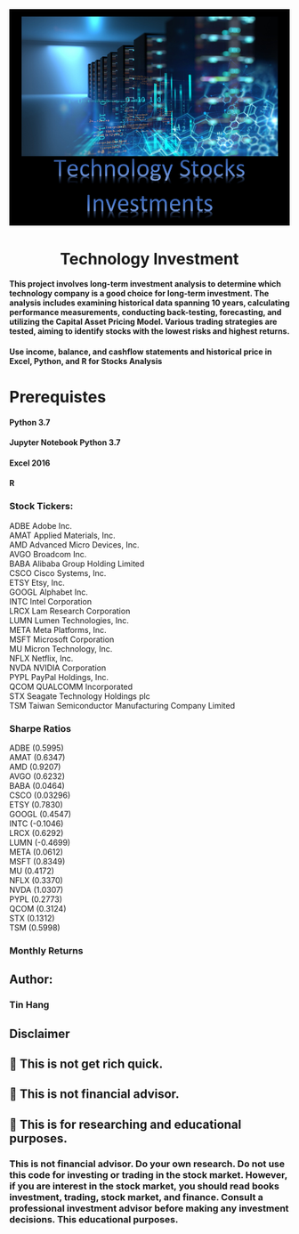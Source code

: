 <img src="Technology.PNG">
<h1 align="center">Technology Investment</h1>

#### This project involves long-term investment analysis to determine which technology company is a good choice for long-term investment. The analysis includes examining historical data spanning 10 years, calculating performance measurements, conducting back-testing, forecasting, and utilizing the Capital Asset Pricing Model. Various trading strategies are tested, aiming to identify stocks with the lowest risks and highest returns.


#### Use income, balance, and cashflow statements and historical price in Excel, Python, and R for Stocks Analysis

# Prerequistes  
#### Python 3.7  
#### Jupyter Notebook Python 3.7   
#### Excel 2016  
#### R  

### Stock Tickers:
ADBE Adobe Inc.  
AMAT Applied Materials, Inc.  
AMD Advanced Micro Devices, Inc.  
AVGO Broadcom Inc.  
BABA Alibaba Group Holding Limited  
CSCO Cisco Systems, Inc.  
ETSY Etsy, Inc.  
GOOGL Alphabet Inc.  
INTC Intel Corporation  
LRCX Lam Research Corporation  
LUMN Lumen Technologies, Inc.  
META Meta Platforms, Inc.  
MSFT Microsoft Corporation  
MU Micron Technology, Inc.  
NFLX Netflix, Inc.  
NVDA NVIDIA Corporation  
PYPL PayPal Holdings, Inc.  
QCOM QUALCOMM Incorporated  
STX Seagate Technology Holdings plc  
TSM Taiwan Semiconductor Manufacturing Company Limited  

### Sharpe Ratios  
ADBE (0.5995)  
AMAT (0.6347)  
AMD (0.9207)  
AVGO (0.6232)  
BABA (0.0464)  
CSCO (0.03296)  
ETSY (0.7830)  
GOOGL (0.4547)  
INTC (-0.1046)  
LRCX (0.6292)  
LUMN (-0.4699)  
META (0.0612)  
MSFT (0.8349)  
MU (0.4172)  
NFLX (0.3370)  
NVDA (1.0307)  
PYPL (0.2773)  
QCOM (0.3124)   
STX (0.1312)  
TSM (0.5998)  

### Monthly Returns  


## Author:  
### Tin Hang  

## Disclaimer
## 🔴 This is not get rich quick.  
## 🔴 This is not financial advisor.   
## 🔴 This is for researching and educational purposes.  
### This is not financial advisor. Do your own research. Do not use this code for investing or trading in the stock market. However, if you are interest in the stock market, you should read books investment, trading, stock market, and finance. Consult a professional investment advisor before making any investment decisions. This educational purposes.  
